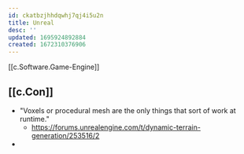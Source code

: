 ```yaml
---
id: ckatbzjhhdqwhj7qj4i5u2n
title: Unreal
desc: ''
updated: 1695924892884
created: 1672310376906
---
```


[[c.Software.Game-Engine]]

## [[c.Con]]

- "Voxels or procedural mesh are the only things that sort of work at runtime." 
  - https://forums.unrealengine.com/t/dynamic-terrain-generation/253516/2
- 